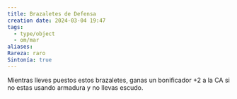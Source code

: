 ```yaml
---
title: Brazaletes de Defensa
creation date: 2024-03-04 19:47
tags:
  - type/object
  - om/mar
aliases: 
Rareza: raro
Sintonía: true
---
```

Mientras lleves puestos estos brazaletes, ganas un bonificador +2 a la CA si no estas usando armadura y no llevas escudo.